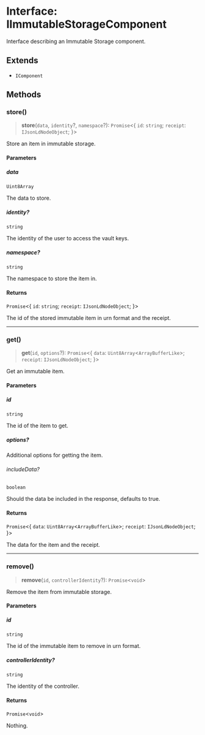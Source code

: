 # Interface: IImmutableStorageComponent

Interface describing an Immutable Storage component.

## Extends

- `IComponent`

## Methods

### store()

> **store**(`data`, `identity`?, `namespace`?): `Promise`\<\{ `id`: `string`; `receipt`: `IJsonLdNodeObject`; \}\>

Store an item in immutable storage.

#### Parameters

##### data

`Uint8Array`

The data to store.

##### identity?

`string`

The identity of the user to access the vault keys.

##### namespace?

`string`

The namespace to store the item in.

#### Returns

`Promise`\<\{ `id`: `string`; `receipt`: `IJsonLdNodeObject`; \}\>

The id of the stored immutable item in urn format and the receipt.

***

### get()

> **get**(`id`, `options`?): `Promise`\<\{ `data`: `Uint8Array`\<`ArrayBufferLike`\>; `receipt`: `IJsonLdNodeObject`; \}\>

Get an immutable item.

#### Parameters

##### id

`string`

The id of the item to get.

##### options?

Additional options for getting the item.

###### includeData?

`boolean`

Should the data be included in the response, defaults to true.

#### Returns

`Promise`\<\{ `data`: `Uint8Array`\<`ArrayBufferLike`\>; `receipt`: `IJsonLdNodeObject`; \}\>

The data for the item and the receipt.

***

### remove()

> **remove**(`id`, `controllerIdentity`?): `Promise`\<`void`\>

Remove the item from immutable storage.

#### Parameters

##### id

`string`

The id of the immutable item to remove in urn format.

##### controllerIdentity?

`string`

The identity of the controller.

#### Returns

`Promise`\<`void`\>

Nothing.

